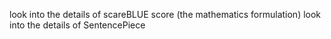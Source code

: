 look into the details of scareBLUE score (the mathematics formulation)
look into the details of SentencePiece